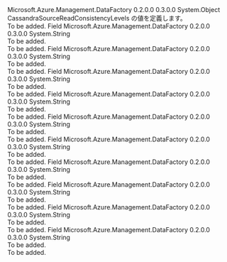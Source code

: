 <Type Name="CassandraSourceReadConsistencyLevels" FullName="Microsoft.Azure.Management.DataFactory.Models.CassandraSourceReadConsistencyLevels">
  <TypeSignature Language="C#" Value="public static class CassandraSourceReadConsistencyLevels" />
  <TypeSignature Language="ILAsm" Value=".class public auto ansi abstract sealed beforefieldinit CassandraSourceReadConsistencyLevels extends System.Object" />
  <TypeSignature Language="DocId" Value="T:Microsoft.Azure.Management.DataFactory.Models.CassandraSourceReadConsistencyLevels" />
  <TypeSignature Language="VB.NET" Value="Public Class CassandraSourceReadConsistencyLevels" />
  <TypeSignature Language="F#" Value="type CassandraSourceReadConsistencyLevels = class" />
  <AssemblyInfo>
    <AssemblyName>Microsoft.Azure.Management.DataFactory</AssemblyName>
    <AssemblyVersion>0.2.0.0</AssemblyVersion>
    <AssemblyVersion>0.3.0.0</AssemblyVersion>
  </AssemblyInfo>
  <Base>
    <BaseTypeName>System.Object</BaseTypeName>
  </Base>
  <Interfaces />
  <Docs>
    <summary>
            CassandraSourceReadConsistencyLevels の値を定義します。
            </summary>
    <remarks>To be added.</remarks>
  </Docs>
  <Members>
    <Member MemberName="ALL">
      <MemberSignature Language="C#" Value="public const string ALL;" />
      <MemberSignature Language="ILAsm" Value=".field public static literal string ALL" />
      <MemberSignature Language="DocId" Value="F:Microsoft.Azure.Management.DataFactory.Models.CassandraSourceReadConsistencyLevels.ALL" />
      <MemberSignature Language="VB.NET" Value="Public Const ALL As String " />
      <MemberSignature Language="F#" Value="val mutable ALL : string" Usage="Microsoft.Azure.Management.DataFactory.Models.CassandraSourceReadConsistencyLevels.ALL" />
      <MemberType>Field</MemberType>
      <AssemblyInfo>
        <AssemblyName>Microsoft.Azure.Management.DataFactory</AssemblyName>
        <AssemblyVersion>0.2.0.0</AssemblyVersion>
        <AssemblyVersion>0.3.0.0</AssemblyVersion>
      </AssemblyInfo>
      <ReturnValue>
        <ReturnType>System.String</ReturnType>
      </ReturnValue>
      <Docs>
        <summary>To be added.</summary>
        <remarks>To be added.</remarks>
      </Docs>
    </Member>
    <Member MemberName="EACHQUORUM">
      <MemberSignature Language="C#" Value="public const string EACHQUORUM;" />
      <MemberSignature Language="ILAsm" Value=".field public static literal string EACHQUORUM" />
      <MemberSignature Language="DocId" Value="F:Microsoft.Azure.Management.DataFactory.Models.CassandraSourceReadConsistencyLevels.EACHQUORUM" />
      <MemberSignature Language="VB.NET" Value="Public Const EACHQUORUM As String " />
      <MemberSignature Language="F#" Value="val mutable EACHQUORUM : string" Usage="Microsoft.Azure.Management.DataFactory.Models.CassandraSourceReadConsistencyLevels.EACHQUORUM" />
      <MemberType>Field</MemberType>
      <AssemblyInfo>
        <AssemblyName>Microsoft.Azure.Management.DataFactory</AssemblyName>
        <AssemblyVersion>0.2.0.0</AssemblyVersion>
        <AssemblyVersion>0.3.0.0</AssemblyVersion>
      </AssemblyInfo>
      <ReturnValue>
        <ReturnType>System.String</ReturnType>
      </ReturnValue>
      <Docs>
        <summary>To be added.</summary>
        <remarks>To be added.</remarks>
      </Docs>
    </Member>
    <Member MemberName="LOCALONE">
      <MemberSignature Language="C#" Value="public const string LOCALONE;" />
      <MemberSignature Language="ILAsm" Value=".field public static literal string LOCALONE" />
      <MemberSignature Language="DocId" Value="F:Microsoft.Azure.Management.DataFactory.Models.CassandraSourceReadConsistencyLevels.LOCALONE" />
      <MemberSignature Language="VB.NET" Value="Public Const LOCALONE As String " />
      <MemberSignature Language="F#" Value="val mutable LOCALONE : string" Usage="Microsoft.Azure.Management.DataFactory.Models.CassandraSourceReadConsistencyLevels.LOCALONE" />
      <MemberType>Field</MemberType>
      <AssemblyInfo>
        <AssemblyName>Microsoft.Azure.Management.DataFactory</AssemblyName>
        <AssemblyVersion>0.2.0.0</AssemblyVersion>
        <AssemblyVersion>0.3.0.0</AssemblyVersion>
      </AssemblyInfo>
      <ReturnValue>
        <ReturnType>System.String</ReturnType>
      </ReturnValue>
      <Docs>
        <summary>To be added.</summary>
        <remarks>To be added.</remarks>
      </Docs>
    </Member>
    <Member MemberName="LOCALQUORUM">
      <MemberSignature Language="C#" Value="public const string LOCALQUORUM;" />
      <MemberSignature Language="ILAsm" Value=".field public static literal string LOCALQUORUM" />
      <MemberSignature Language="DocId" Value="F:Microsoft.Azure.Management.DataFactory.Models.CassandraSourceReadConsistencyLevels.LOCALQUORUM" />
      <MemberSignature Language="VB.NET" Value="Public Const LOCALQUORUM As String " />
      <MemberSignature Language="F#" Value="val mutable LOCALQUORUM : string" Usage="Microsoft.Azure.Management.DataFactory.Models.CassandraSourceReadConsistencyLevels.LOCALQUORUM" />
      <MemberType>Field</MemberType>
      <AssemblyInfo>
        <AssemblyName>Microsoft.Azure.Management.DataFactory</AssemblyName>
        <AssemblyVersion>0.2.0.0</AssemblyVersion>
        <AssemblyVersion>0.3.0.0</AssemblyVersion>
      </AssemblyInfo>
      <ReturnValue>
        <ReturnType>System.String</ReturnType>
      </ReturnValue>
      <Docs>
        <summary>To be added.</summary>
        <remarks>To be added.</remarks>
      </Docs>
    </Member>
    <Member MemberName="LOCALSERIAL">
      <MemberSignature Language="C#" Value="public const string LOCALSERIAL;" />
      <MemberSignature Language="ILAsm" Value=".field public static literal string LOCALSERIAL" />
      <MemberSignature Language="DocId" Value="F:Microsoft.Azure.Management.DataFactory.Models.CassandraSourceReadConsistencyLevels.LOCALSERIAL" />
      <MemberSignature Language="VB.NET" Value="Public Const LOCALSERIAL As String " />
      <MemberSignature Language="F#" Value="val mutable LOCALSERIAL : string" Usage="Microsoft.Azure.Management.DataFactory.Models.CassandraSourceReadConsistencyLevels.LOCALSERIAL" />
      <MemberType>Field</MemberType>
      <AssemblyInfo>
        <AssemblyName>Microsoft.Azure.Management.DataFactory</AssemblyName>
        <AssemblyVersion>0.2.0.0</AssemblyVersion>
        <AssemblyVersion>0.3.0.0</AssemblyVersion>
      </AssemblyInfo>
      <ReturnValue>
        <ReturnType>System.String</ReturnType>
      </ReturnValue>
      <Docs>
        <summary>To be added.</summary>
        <remarks>To be added.</remarks>
      </Docs>
    </Member>
    <Member MemberName="ONE">
      <MemberSignature Language="C#" Value="public const string ONE;" />
      <MemberSignature Language="ILAsm" Value=".field public static literal string ONE" />
      <MemberSignature Language="DocId" Value="F:Microsoft.Azure.Management.DataFactory.Models.CassandraSourceReadConsistencyLevels.ONE" />
      <MemberSignature Language="VB.NET" Value="Public Const ONE As String " />
      <MemberSignature Language="F#" Value="val mutable ONE : string" Usage="Microsoft.Azure.Management.DataFactory.Models.CassandraSourceReadConsistencyLevels.ONE" />
      <MemberType>Field</MemberType>
      <AssemblyInfo>
        <AssemblyName>Microsoft.Azure.Management.DataFactory</AssemblyName>
        <AssemblyVersion>0.2.0.0</AssemblyVersion>
        <AssemblyVersion>0.3.0.0</AssemblyVersion>
      </AssemblyInfo>
      <ReturnValue>
        <ReturnType>System.String</ReturnType>
      </ReturnValue>
      <Docs>
        <summary>To be added.</summary>
        <remarks>To be added.</remarks>
      </Docs>
    </Member>
    <Member MemberName="QUORUM">
      <MemberSignature Language="C#" Value="public const string QUORUM;" />
      <MemberSignature Language="ILAsm" Value=".field public static literal string QUORUM" />
      <MemberSignature Language="DocId" Value="F:Microsoft.Azure.Management.DataFactory.Models.CassandraSourceReadConsistencyLevels.QUORUM" />
      <MemberSignature Language="VB.NET" Value="Public Const QUORUM As String " />
      <MemberSignature Language="F#" Value="val mutable QUORUM : string" Usage="Microsoft.Azure.Management.DataFactory.Models.CassandraSourceReadConsistencyLevels.QUORUM" />
      <MemberType>Field</MemberType>
      <AssemblyInfo>
        <AssemblyName>Microsoft.Azure.Management.DataFactory</AssemblyName>
        <AssemblyVersion>0.2.0.0</AssemblyVersion>
        <AssemblyVersion>0.3.0.0</AssemblyVersion>
      </AssemblyInfo>
      <ReturnValue>
        <ReturnType>System.String</ReturnType>
      </ReturnValue>
      <Docs>
        <summary>To be added.</summary>
        <remarks>To be added.</remarks>
      </Docs>
    </Member>
    <Member MemberName="SERIAL">
      <MemberSignature Language="C#" Value="public const string SERIAL;" />
      <MemberSignature Language="ILAsm" Value=".field public static literal string SERIAL" />
      <MemberSignature Language="DocId" Value="F:Microsoft.Azure.Management.DataFactory.Models.CassandraSourceReadConsistencyLevels.SERIAL" />
      <MemberSignature Language="VB.NET" Value="Public Const SERIAL As String " />
      <MemberSignature Language="F#" Value="val mutable SERIAL : string" Usage="Microsoft.Azure.Management.DataFactory.Models.CassandraSourceReadConsistencyLevels.SERIAL" />
      <MemberType>Field</MemberType>
      <AssemblyInfo>
        <AssemblyName>Microsoft.Azure.Management.DataFactory</AssemblyName>
        <AssemblyVersion>0.2.0.0</AssemblyVersion>
        <AssemblyVersion>0.3.0.0</AssemblyVersion>
      </AssemblyInfo>
      <ReturnValue>
        <ReturnType>System.String</ReturnType>
      </ReturnValue>
      <Docs>
        <summary>To be added.</summary>
        <remarks>To be added.</remarks>
      </Docs>
    </Member>
    <Member MemberName="THREE">
      <MemberSignature Language="C#" Value="public const string THREE;" />
      <MemberSignature Language="ILAsm" Value=".field public static literal string THREE" />
      <MemberSignature Language="DocId" Value="F:Microsoft.Azure.Management.DataFactory.Models.CassandraSourceReadConsistencyLevels.THREE" />
      <MemberSignature Language="VB.NET" Value="Public Const THREE As String " />
      <MemberSignature Language="F#" Value="val mutable THREE : string" Usage="Microsoft.Azure.Management.DataFactory.Models.CassandraSourceReadConsistencyLevels.THREE" />
      <MemberType>Field</MemberType>
      <AssemblyInfo>
        <AssemblyName>Microsoft.Azure.Management.DataFactory</AssemblyName>
        <AssemblyVersion>0.2.0.0</AssemblyVersion>
        <AssemblyVersion>0.3.0.0</AssemblyVersion>
      </AssemblyInfo>
      <ReturnValue>
        <ReturnType>System.String</ReturnType>
      </ReturnValue>
      <Docs>
        <summary>To be added.</summary>
        <remarks>To be added.</remarks>
      </Docs>
    </Member>
    <Member MemberName="TWO">
      <MemberSignature Language="C#" Value="public const string TWO;" />
      <MemberSignature Language="ILAsm" Value=".field public static literal string TWO" />
      <MemberSignature Language="DocId" Value="F:Microsoft.Azure.Management.DataFactory.Models.CassandraSourceReadConsistencyLevels.TWO" />
      <MemberSignature Language="VB.NET" Value="Public Const TWO As String " />
      <MemberSignature Language="F#" Value="val mutable TWO : string" Usage="Microsoft.Azure.Management.DataFactory.Models.CassandraSourceReadConsistencyLevels.TWO" />
      <MemberType>Field</MemberType>
      <AssemblyInfo>
        <AssemblyName>Microsoft.Azure.Management.DataFactory</AssemblyName>
        <AssemblyVersion>0.2.0.0</AssemblyVersion>
        <AssemblyVersion>0.3.0.0</AssemblyVersion>
      </AssemblyInfo>
      <ReturnValue>
        <ReturnType>System.String</ReturnType>
      </ReturnValue>
      <Docs>
        <summary>To be added.</summary>
        <remarks>To be added.</remarks>
      </Docs>
    </Member>
  </Members>
</Type>